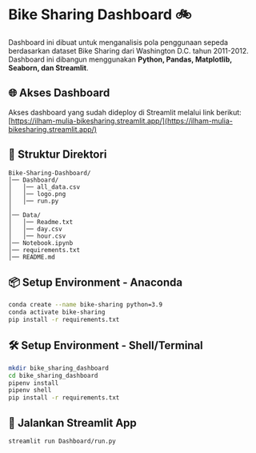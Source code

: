 # Bike Sharing Dashboard 🚲

Dashboard ini dibuat untuk menganalisis pola penggunaan sepeda berdasarkan dataset Bike Sharing dari Washington D.C. tahun 2011-2012. Dashboard ini dibangun menggunakan **Python, Pandas, Matplotlib, Seaborn, dan Streamlit**.

## 🌐 Akses Dashboard
Akses dashboard yang sudah dideploy di Streamlit melalui link berikut:
[https://ilham-mulia-bikesharing.streamlit.app/](https://ilham-mulia-bikesharing.streamlit.app/)

## 📂 Struktur Direktori
```
Bike-Sharing-Dashboard/
│── Dashboard/
│   │── all_data.csv
│   │── logo.png
│   │── run.py
│
│── Data/
│   │── Readme.txt
│   │── day.csv
│   │── hour.csv
│── Notebook.ipynb
│── requirements.txt
│── README.md
```

## 📦 Setup Environment - Anaconda
```bash
conda create --name bike-sharing python=3.9
conda activate bike-sharing
pip install -r requirements.txt
```

## 🛠️ Setup Environment - Shell/Terminal
```bash
mkdir bike_sharing_dashboard
cd bike_sharing_dashboard
pipenv install
pipenv shell
pip install -r requirements.txt
```

## 🚀 Jalankan Streamlit App
```bash
streamlit run Dashboard/run.py
```
